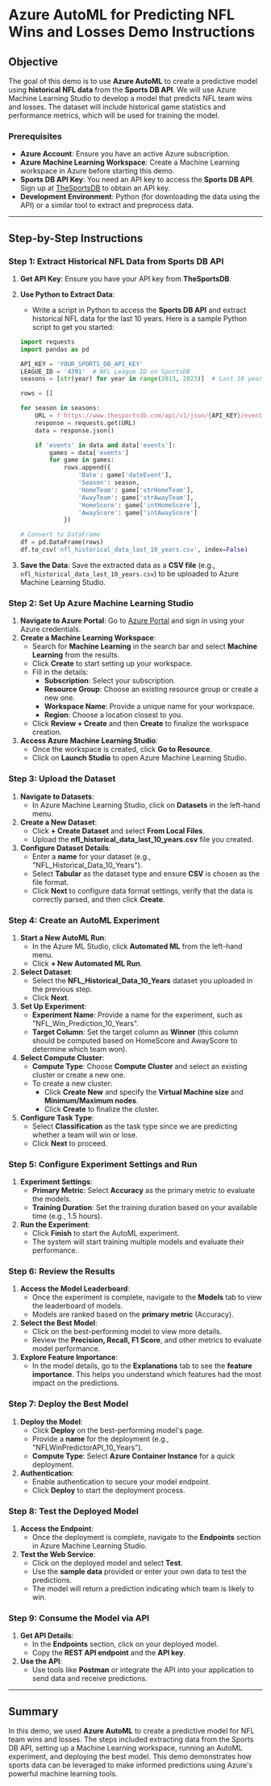 # Azure AutoML for Predicting NFL Wins and Losses Demo Instructions

## Objective
The goal of this demo is to use **Azure AutoML** to create a predictive model using **historical NFL data** from the **Sports DB API**. We will use Azure Machine Learning Studio to develop a model that predicts NFL team wins and losses. The dataset will include historical game statistics and performance metrics, which will be used for training the model.

### Prerequisites
- **Azure Account**: Ensure you have an active Azure subscription.
- **Azure Machine Learning Workspace**: Create a Machine Learning workspace in Azure before starting this demo.
- **Sports DB API Key**: You need an API key to access the **Sports DB API**. Sign up at [TheSportsDB](https://www.thesportsdb.com/) to obtain an API key.
- **Development Environment**: Python (for downloading the data using the API) or a similar tool to extract and preprocess data.

---

## Step-by-Step Instructions

### Step 1: Extract Historical NFL Data from Sports DB API
1. **Get API Key**: Ensure you have your API key from **TheSportsDB**.
2. **Use Python to Extract Data**:
   - Write a script in Python to access the **Sports DB API** and extract historical NFL data for the last 10 years. Here is a sample Python script to get you started:

   ```python
   import requests
   import pandas as pd

   API_KEY = 'YOUR_SPORTS_DB_API_KEY'
   LEAGUE_ID = '4391'  # NFL League ID on SportsDB
   seasons = [str(year) for year in range(2013, 2023)]  # Last 10 years

   rows = []

   for season in seasons:
       URL = f'https://www.thesportsdb.com/api/v1/json/{API_KEY}/eventsseason.php?id={LEAGUE_ID}&s={season}'
       response = requests.get(URL)
       data = response.json()

       if 'events' in data and data['events']:
           games = data['events']
           for game in games:
               rows.append({
                   'Date': game['dateEvent'],
                   'Season': season,
                   'HomeTeam': game['strHomeTeam'],
                   'AwayTeam': game['strAwayTeam'],
                   'HomeScore': game['intHomeScore'],
                   'AwayScore': game['intAwayScore']
               })

   # Convert to DataFrame
   df = pd.DataFrame(rows)
   df.to_csv('nfl_historical_data_last_10_years.csv', index=False)
   ```
3. **Save the Data**: Save the extracted data as a **CSV file** (e.g., `nfl_historical_data_last_10_years.csv`) to be uploaded to Azure Machine Learning Studio.

### Step 2: Set Up Azure Machine Learning Studio
1. **Navigate to Azure Portal**: Go to [Azure Portal](https://portal.azure.com/) and sign in using your Azure credentials.
2. **Create a Machine Learning Workspace**:
   - Search for **Machine Learning** in the search bar and select **Machine Learning** from the results.
   - Click **Create** to start setting up your workspace.
   - Fill in the details:
     - **Subscription**: Select your subscription.
     - **Resource Group**: Choose an existing resource group or create a new one.
     - **Workspace Name**: Provide a unique name for your workspace.
     - **Region**: Choose a location closest to you.
   - Click **Review + Create** and then **Create** to finalize the workspace creation.
3. **Access Azure Machine Learning Studio**:
   - Once the workspace is created, click **Go to Resource**.
   - Click on **Launch Studio** to open Azure Machine Learning Studio.

### Step 3: Upload the Dataset
1. **Navigate to Datasets**:
   - In Azure Machine Learning Studio, click on **Datasets** in the left-hand menu.
2. **Create a New Dataset**:
   - Click **+ Create Dataset** and select **From Local Files**.
   - Upload the **nfl_historical_data_last_10_years.csv** file you created.
3. **Configure Dataset Details**:
   - Enter a **name** for your dataset (e.g., "NFL_Historical_Data_10_Years").
   - Select **Tabular** as the dataset type and ensure **CSV** is chosen as the file format.
   - Click **Next** to configure data format settings, verify that the data is correctly parsed, and then click **Create**.

### Step 4: Create an AutoML Experiment
1. **Start a New AutoML Run**:
   - In the Azure ML Studio, click **Automated ML** from the left-hand menu.
   - Click **+ New Automated ML Run**.
2. **Select Dataset**:
   - Select the **NFL_Historical_Data_10_Years** dataset you uploaded in the previous step.
   - Click **Next**.
3. **Set Up Experiment**:
   - **Experiment Name**: Provide a name for the experiment, such as "NFL_Win_Prediction_10_Years".
   - **Target Column**: Set the target column as **Winner** (this column should be computed based on HomeScore and AwayScore to determine which team won).
4. **Select Compute Cluster**:
   - **Compute Type**: Choose **Compute Cluster** and select an existing cluster or create a new one.
   - To create a new cluster:
     - Click **Create New** and specify the **Virtual Machine size** and **Minimum/Maximum nodes**.
     - Click **Create** to finalize the cluster.
5. **Configure Task Type**:
   - Select **Classification** as the task type since we are predicting whether a team will win or lose.
   - Click **Next** to proceed.

### Step 5: Configure Experiment Settings and Run
1. **Experiment Settings**:
   - **Primary Metric**: Select **Accuracy** as the primary metric to evaluate the models.
   - **Training Duration**: Set the training duration based on your available time (e.g., 1.5 hours).
2. **Run the Experiment**:
   - Click **Finish** to start the AutoML experiment.
   - The system will start training multiple models and evaluate their performance.

### Step 6: Review the Results
1. **Access the Model Leaderboard**:
   - Once the experiment is complete, navigate to the **Models** tab to view the leaderboard of models.
   - Models are ranked based on the **primary metric** (Accuracy).
2. **Select the Best Model**:
   - Click on the best-performing model to view more details.
   - Review the **Precision, Recall, F1 Score**, and other metrics to evaluate model performance.
3. **Explore Feature Importance**:
   - In the model details, go to the **Explanations** tab to see the **feature importance**. This helps you understand which features had the most impact on the predictions.

### Step 7: Deploy the Best Model
1. **Deploy the Model**:
   - Click **Deploy** on the best-performing model's page.
   - Provide a **name** for the deployment (e.g., "NFLWinPredictorAPI_10_Years").
   - **Compute Type**: Select **Azure Container Instance** for a quick deployment.
2. **Authentication**:
   - Enable authentication to secure your model endpoint.
   - Click **Deploy** to start the deployment process.

### Step 8: Test the Deployed Model
1. **Access the Endpoint**:
   - Once the deployment is complete, navigate to the **Endpoints** section in Azure Machine Learning Studio.
2. **Test the Web Service**:
   - Click on the deployed model and select **Test**.
   - Use the **sample data** provided or enter your own data to test the predictions.
   - The model will return a prediction indicating which team is likely to win.

### Step 9: Consume the Model via API
1. **Get API Details**:
   - In the **Endpoints** section, click on your deployed model.
   - Copy the **REST API endpoint** and the **API key**.
2. **Use the API**:
   - Use tools like **Postman** or integrate the API into your application to send data and receive predictions.

---

## Summary
In this demo, we used **Azure AutoML** to create a predictive model for NFL team wins and losses. The steps included extracting data from the Sports DB API, setting up a Machine Learning workspace, running an AutoML experiment, and deploying the best model. This demo demonstrates how sports data can be leveraged to make informed predictions using Azure's powerful machine learning tools.
